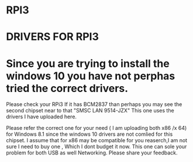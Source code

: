 # RPI3
# DRIVERS FOR RPI3
# Since you are trying to install the windows 10 you have not perphas tried the correct drivers.
Please check your RPi3  If it has BCM2837 than perhaps you may see the second chipset near to that "SMSC LAN 9514-JZX"
This one uses the drivers I have uploaded here.

Please refer the correct one for your need ( I am uploading both x86 /x 64) for Windows 8.1 since the windows 10 drivers are not comlied for this chipset.
I assume that for x86 may be compatible for you reaserch,I am not sure I need to buy one , Which I dont budget it now.
This one can sole your problem for both USB as well Networking.
Please share your feedback.
